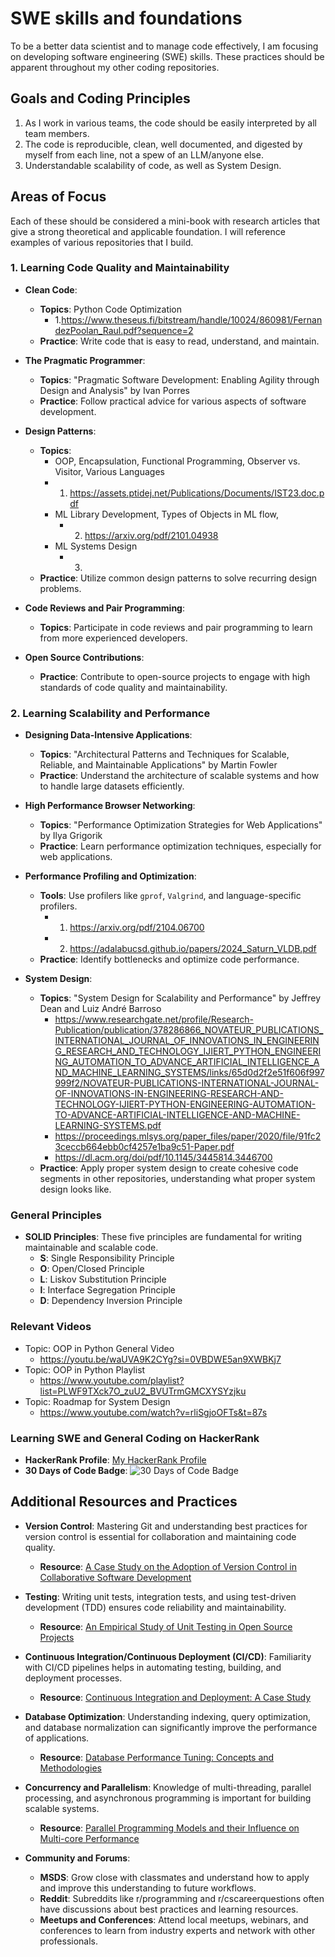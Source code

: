 # SWE skills and foundations

To be a better data scientist and to manage code effectively, I am focusing on developing software engineering (SWE) skills. These practices should be apparent throughout my other coding repositories.

## Goals and Coding Principles

1. As I work in various teams, the code should be easily interpreted by all team members.
2. The code is reproducible, clean, well documented, and digested by myself from each line, not a spew of an LLM/anyone else.
3. Understandable scalability of code, as well as System Design.

## Areas of Focus
Each of these should be considered a mini-book with research articles that give a strong theoretical and applicable foundation. I will reference examples of various repositories that I build.

### 1. Learning Code Quality and Maintainability

- **Clean Code**:
  - **Topics**: Python Code Optimization
      - 1.https://www.theseus.fi/bitstream/handle/10024/860981/FernandezPoolan_Raul.pdf?sequence=2
  - **Practice**: Write code that is easy to read, understand, and maintain.
  
- **The Pragmatic Programmer**:
  - **Topics**: "Pragmatic Software Development: Enabling Agility through Design and Analysis" by Ivan Porres
  - **Practice**: Follow practical advice for various aspects of software development.

- **Design Patterns**:
  - **Topics**:
    - OOP, Encapsulation, Functional Programming, Observer vs. Visitor, Various Languages 
     - 1. https://assets.ptidej.net/Publications/Documents/IST23.doc.pdf
    - ML Library Development, Types of Objects in ML flow, 
      - 2. https://arxiv.org/pdf/2101.04938
    - ML Systems Design
      - 3. 
  - **Practice**: Utilize common design patterns to solve recurring design problems.
    

- **Code Reviews and Pair Programming**:
  - **Topics**: Participate in code reviews and pair programming to learn from more experienced developers.

- **Open Source Contributions**:
  - **Practice**: Contribute to open-source projects to engage with high standards of code quality and maintainability.

### 2. Learning Scalability and Performance

- **Designing Data-Intensive Applications**:
  - **Topics**: "Architectural Patterns and Techniques for Scalable, Reliable, and Maintainable Applications" by Martin Fowler
  - **Practice**: Understand the architecture of scalable systems and how to handle large datasets efficiently.

- **High Performance Browser Networking**:
  - **Topics**: "Performance Optimization Strategies for Web Applications" by Ilya Grigorik
  - **Practice**: Learn performance optimization techniques, especially for web applications.

- **Performance Profiling and Optimization**:
  - **Tools**: Use profilers like `gprof`, `Valgrind`, and language-specific profilers.
    - 1. https://arxiv.org/pdf/2104.06700
    - 2. https://adalabucsd.github.io/papers/2024_Saturn_VLDB.pdf
  - **Practice**: Identify bottlenecks and optimize code performance.

- **System Design**:
  - **Topics**: "System Design for Scalability and Performance" by Jeffrey Dean and Luiz André Barroso
    - https://www.researchgate.net/profile/Research-Publication/publication/378286866_NOVATEUR_PUBLICATIONS_INTERNATIONAL_JOURNAL_OF_INNOVATIONS_IN_ENGINEERING_RESEARCH_AND_TECHNOLOGY_IJIERT_PYTHON_ENGINEERING_AUTOMATION_TO_ADVANCE_ARTIFICIAL_INTELLIGENCE_AND_MACHINE_LEARNING_SYSTEMS/links/65d0d2f2e51f606f997999f2/NOVATEUR-PUBLICATIONS-INTERNATIONAL-JOURNAL-OF-INNOVATIONS-IN-ENGINEERING-RESEARCH-AND-TECHNOLOGY-IJIERT-PYTHON-ENGINEERING-AUTOMATION-TO-ADVANCE-ARTIFICIAL-INTELLIGENCE-AND-MACHINE-LEARNING-SYSTEMS.pdf
    - https://proceedings.mlsys.org/paper_files/paper/2020/file/91fc23ceccb664ebb0cf4257e1ba9c51-Paper.pdf
    - https://dl.acm.org/doi/pdf/10.1145/3445814.3446700
  - **Practice**: Apply proper system design to create cohesive code segments in other repositories, understanding what proper system design looks like. 

### General Principles

- **SOLID Principles**: These five principles are fundamental for writing maintainable and scalable code.
  - **S**: Single Responsibility Principle
  - **O**: Open/Closed Principle
  - **L**: Liskov Substitution Principle
  - **I**: Interface Segregation Principle
  - **D**: Dependency Inversion Principle

### Relevant Videos
- Topic: OOP in Python General Video 
  - https://youtu.be/waUVA9K2CYg?si=0VBDWE5an9XWBKj7
- Topic: OOP in Python Playlist
  - https://www.youtube.com/playlist?list=PLWF9TXck7O_zuU2_BVUTrmGMCXYSYzjku
- Topic: Roadmap for System Design
  - https://www.youtube.com/watch?v=rliSgjoOFTs&t=87s
### Learning SWE and General Coding on HackerRank

- **HackerRank Profile**: [My HackerRank Profile](https://www.hackerrank.com/ethannorton12)
- **30 Days of Code Badge**: ![30 Days of Code Badge](https://hrcdn.net/fcore/assets/badges/30-days-of-code-a772ae4c2f.svg)

## Additional Resources and Practices

- **Version Control**: Mastering Git and understanding best practices for version control is essential for collaboration and maintaining code quality.
  - **Resource**: [A Case Study on the Adoption of Version Control in Collaborative Software Development](https://www.researchgate.net/publication/221519260_A_Case_Study_on_the_Adoption_of_Version_Control_in_Collaborative_Software_Development)

- **Testing**: Writing unit tests, integration tests, and using test-driven development (TDD) ensures code reliability and maintainability.
  - **Resource**: [An Empirical Study of Unit Testing in Open Source Projects](https://dl.acm.org/doi/10.1145/3180155.3180174)

- **Continuous Integration/Continuous Deployment (CI/CD)**: Familiarity with CI/CD pipelines helps in automating testing, building, and deployment processes.
  - **Resource**: [Continuous Integration and Deployment: A Case Study](https://dl.acm.org/doi/10.1145/3377813.3381365)

- **Database Optimization**: Understanding indexing, query optimization, and database normalization can significantly improve the performance of applications.
  - **Resource**: [Database Performance Tuning: Concepts and Methodologies](https://ieeexplore.ieee.org/document/6824302)

- **Concurrency and Parallelism**: Knowledge of multi-threading, parallel processing, and asynchronous programming is important for building scalable systems.
  - **Resource**: [Parallel Programming Models and their Influence on Multi-core Performance](https://dl.acm.org/doi/10.1145/2145816.2145830)

- **Community and Forums**:
  - **MSDS**: Grow close with classmates and understand how to apply and improve this understanding to future workflows.
  - **Reddit**: Subreddits like r/programming and r/cscareerquestions often have discussions about best practices and learning resources.
  - **Meetups and Conferences**: Attend local meetups, webinars, and conferences to learn from industry experts and network with other professionals.


